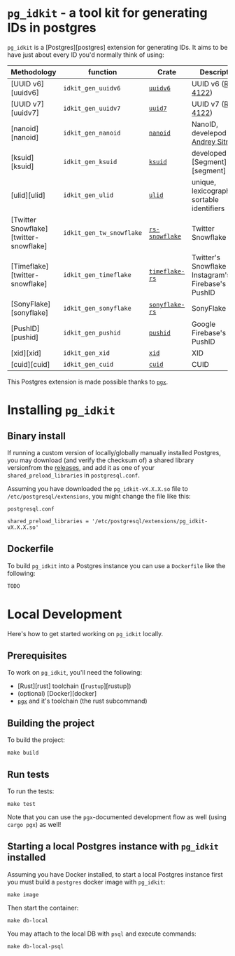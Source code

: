 # `pg_idkit` - a tool kit for generating IDs in postgres

`pg_idkit` is a [Postgres][postgres] extension for generating IDs. It aims to be have just about every ID you'd normally think of using:

| Methodology                            | function                 | Crate                                                   | Description                                              |
|----------------------------------------|--------------------------|---------------------------------------------------------|----------------------------------------------------------|
| [UUID v6][uuidv6]                      | `idkit_gen_uuidv6`       | [`uuidv6`](https://crates.io/crates/uuidv6)             | UUID v6 ([RFC 4122][rfc-4122-update])                    |
| [UUID v7][uuidv7]                      | `idkit_gen_uuidv7`       | [`uuid7`](https://crates.io/crates/uuid7)               | UUID v7 ([RFC 4122][rfc-4122-update])                    |
| [nanoid][nanoid]                       | `idkit_gen_nanoid`       | [`nanoid`](https://crates.io/crates/nanoid)             | NanoID, develepod by [Andrey Sitnik][github-ai]          |
| [ksuid][ksuid]                         | `idkit_gen_ksuid`        | [`ksuid`](https://crates.io/crates/ksuid)               | developed by [Segment][segment]                          |
| [ulid][ulid]                           | `idkit_gen_ulid`         | [`ulid`](https://crates.io/crates/ulid)                 | unique, lexicographically sortable identifiers           |
| [Twitter Snowflake][twitter-snowflake] | `idkit_gen_tw_snowflake` | [`rs-snowflake`](https://crates.io/crates/rs-snowflake) | Twitter Snowflake                                        |
| [Timeflake][twitter-snowflake]         | `idkit_gen_timeflake`    | [`timeflake-rs`](https://crates.io/crates/timeflake-rs) | Twitter's Snowflake + Instagram's ID + Firebase's PushID |
| [SonyFlake][sonyflake]                 | `idkit_gen_sonyflake`    | [`sonyflake-rs`](https://crates.io/crates/sonyflake-rs) | SonyFlake                                                |
| [PushID][pushid]                       | `idkit_gen_pushid`       | [`pushid`](https://crates.io/crates/pushid)             | Google Firebase's PushID                                 |
| [xid][xid]                             | `idkit_gen_xid`          | [`xid`](https://crates.io/crates/xid)                   | XID                                                      |
| [cuid][cuid]                           | `idkit_gen_cuid`         | [`cuid`](https://crates.io/crates/cuid)                 | CUID                                                     |

This Postgres extension is made possible thanks to [`pgx`][pgx].

# Installing `pg_idkit`

## Binary install

If running a custom version of locally/globally manually installed Postgres, you may download (and verify the checksum of) a shared library versionfrom the [releases](/releases), and add it as one of your `shared_preload_libraries` in `postgresql.conf`.

Assuming you have downloaded the `pg_idkit-vX.X.X.so` file to `/etc/postgresql/extensions`, you might change the file like this:

`postgresql.conf`
```
shared_preload_libraries = '/etc/postgresql/extensions/pg_idkit-vX.X.X.so'
```

## Dockerfile

To build `pg_idkit` into a Postgres instance you can use a `Dockerfile` like the following:

```dockerfile
TODO
```

# Local Development

Here's how to get started working on `pg_idkit` locally.

## Prerequisites

To work on `pg_idkit`, you'll need the following:

- [Rust][rust] toolchain ([`rustup`][rustup])
- (optional) [Docker][docker]
- [`pgx`][pgx] and it's toolchain (the rust subcommand)

## Building the project

To build the project:

```console
make build
```

## Run tests

To run the tests:

```console
make test
```

Note that you can use the `pgx`-documented development flow as well (using `cargo pgx`) as well!

## Starting a local Postgres instance with `pg_idkit` installed

Assuming you have Docker installed, to start a local Postgres instance first you must build a `postgres` docker image with `pg_idkit`:

```console
make image
```

Then start the container:

```console
make db-local
```

You may attach to the local DB with `psql` and execute commands:

```console
make db-local-psql
```

[pgx]: https://github.com/tcdi/pgx
[github-ai]: https://github.com/ai
[rfc-4122-update]: https://www.ietf.org/archive/id/draft-peabody-dispatch-new-uuid-format-01.html
